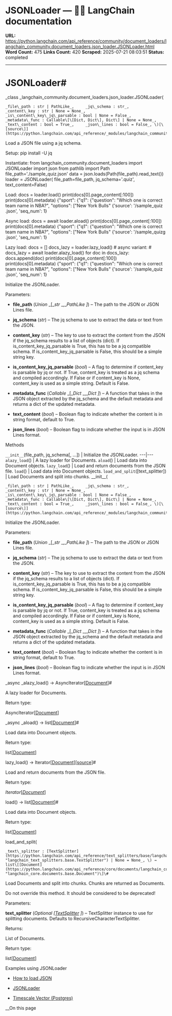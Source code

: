 # JSONLoader — 🦜🔗 LangChain  documentation

**URL:** https://python.langchain.com/api_reference/community/document_loaders/langchain_community.document_loaders.json_loader.JSONLoader.html
**Word Count:** 475
**Links Count:** 420
**Scraped:** 2025-07-21 08:03:51
**Status:** completed

---

# JSONLoader\#

_class _langchain\_community.document\_loaders.json\_loader.JSONLoader\(

    _file\_path : str | PathLike_,     _jq\_schema : str_,     _content\_key : str | None = None_,     _is\_content\_key\_jq\_parsable : bool | None = False_,     _metadata\_func : Callable\[\[Dict, Dict\], Dict\] | None = None_,     _text\_content : bool = True_,     _json\_lines : bool = False_, \)[\[source\]](https://python.langchain.com/api_reference/_modules/langchain_community/document_loaders/json_loader.html#JSONLoader)\#     

Load a JSON file using a jq schema.

Setup:                    pip install -U jq     

Instantiate:                    from langchain_community.document_loaders import JSONLoader     import json     from pathlib import Path          file_path='./sample_quiz.json'     data = json.loads(Path(file_path).read_text())     loader = JSONLoader(              file_path=file_path,              jq_schema='.quiz',              text_content=False)     

Load:                    docs = loader.load()     print(docs[0].page_content[:100])     print(docs[0].metadata)                    {"sport": {"q1": {"question": "Which one is correct team name in     NBA?", "options": ["New York Bulls"     {'source': '/sample_quiz     .json', 'seq_num': 1}     

Async load:                    docs = await loader.aload()     print(docs[0].page_content[:100])     print(docs[0].metadata)                    {"sport": {"q1": {"question": "Which one is correct team name in     NBA?", "options": ["New York Bulls"     {'source': '/sample_quizg     .json', 'seq_num': 1}     

Lazy load:                    docs = []     docs_lazy = loader.lazy_load()          # async variant:     # docs_lazy = await loader.alazy_load()          for doc in docs_lazy:         docs.append(doc)     print(docs[0].page_content[:100])     print(docs[0].metadata)                    {"sport": {"q1": {"question": "Which one is correct team name in     NBA?", "options": ["New York Bulls"     {'source': '/sample_quiz     .json', 'seq_num': 1}     

Initialize the JSONLoader.

Parameters:     

  * **file\_path** \(_Union_ _\[__str_ _,__PathLike_ _\]_\) – The path to the JSON or JSON Lines file.

  * **jq\_schema** \(_str_\) – The jq schema to use to extract the data or text from the JSON.

  * **content\_key** \(_str_\) – The key to use to extract the content from the JSON if the jq\_schema results to a list of objects \(dict\). If is\_content\_key\_jq\_parsable is True, this has to be a jq compatible schema. If is\_content\_key\_jq\_parsable is False, this should be a simple string key.

  * **is\_content\_key\_jq\_parsable** \(_bool_\) – A flag to determine if content\_key is parsable by jq or not. If True, content\_key is treated as a jq schema and compiled accordingly. If False or if content\_key is None, content\_key is used as a simple string. Default is False.

  * **metadata\_func** \(_Callable_ _\[__Dict_ _,__Dict_ _\]_\) – A function that takes in the JSON object extracted by the jq\_schema and the default metadata and returns a dict of the updated metadata.

  * **text\_content** \(_bool_\) – Boolean flag to indicate whether the content is in string format, default to True.

  * **json\_lines** \(_bool_\) – Boolean flag to indicate whether the input is in JSON Lines format.

Methods

`__init__`\(file\_path, jq\_schema\[, ...\]\) | Initialize the JSONLoader.   ---|---   `alazy_load`\(\) | A lazy loader for Documents.   `aload`\(\) | Load data into Document objects.   `lazy_load`\(\) | Load and return documents from the JSON file.   `load`\(\) | Load data into Document objects.   `load_and_split`\(\[text\_splitter\]\) | Load Documents and split into chunks.      \_\_init\_\_\(

    _file\_path : str | PathLike_,     _jq\_schema : str_,     _content\_key : str | None = None_,     _is\_content\_key\_jq\_parsable : bool | None = False_,     _metadata\_func : Callable\[\[Dict, Dict\], Dict\] | None = None_,     _text\_content : bool = True_,     _json\_lines : bool = False_, \)[\[source\]](https://python.langchain.com/api_reference/_modules/langchain_community/document_loaders/json_loader.html#JSONLoader.__init__)\#     

Initialize the JSONLoader.

Parameters:     

  * **file\_path** \(_Union_ _\[__str_ _,__PathLike_ _\]_\) – The path to the JSON or JSON Lines file.

  * **jq\_schema** \(_str_\) – The jq schema to use to extract the data or text from the JSON.

  * **content\_key** \(_str_\) – The key to use to extract the content from the JSON if the jq\_schema results to a list of objects \(dict\). If is\_content\_key\_jq\_parsable is True, this has to be a jq compatible schema. If is\_content\_key\_jq\_parsable is False, this should be a simple string key.

  * **is\_content\_key\_jq\_parsable** \(_bool_\) – A flag to determine if content\_key is parsable by jq or not. If True, content\_key is treated as a jq schema and compiled accordingly. If False or if content\_key is None, content\_key is used as a simple string. Default is False.

  * **metadata\_func** \(_Callable_ _\[__Dict_ _,__Dict_ _\]_\) – A function that takes in the JSON object extracted by the jq\_schema and the default metadata and returns a dict of the updated metadata.

  * **text\_content** \(_bool_\) – Boolean flag to indicate whether the content is in string format, default to True.

  * **json\_lines** \(_bool_\) – Boolean flag to indicate whether the input is in JSON Lines format.

_async _alazy\_load\(\) → AsyncIterator\[[Document](https://python.langchain.com/api_reference/core/documents/langchain_core.documents.base.Document.html#langchain_core.documents.base.Document "langchain_core.documents.base.Document")\]\#     

A lazy loader for Documents.

Return type:     

AsyncIterator\[[Document](https://python.langchain.com/api_reference/core/documents/langchain_core.documents.base.Document.html#langchain_core.documents.base.Document "langchain_core.documents.base.Document")\]

_async _aload\(\) → list\[[Document](https://python.langchain.com/api_reference/core/documents/langchain_core.documents.base.Document.html#langchain_core.documents.base.Document "langchain_core.documents.base.Document")\]\#     

Load data into Document objects.

Return type:     

list\[[Document](https://python.langchain.com/api_reference/core/documents/langchain_core.documents.base.Document.html#langchain_core.documents.base.Document "langchain_core.documents.base.Document")\]

lazy\_load\(\) → Iterator\[[Document](https://python.langchain.com/api_reference/core/documents/langchain_core.documents.base.Document.html#langchain_core.documents.base.Document "langchain_core.documents.base.Document")\][\[source\]](https://python.langchain.com/api_reference/_modules/langchain_community/document_loaders/json_loader.html#JSONLoader.lazy_load)\#     

Load and return documents from the JSON file.

Return type:     

_Iterator_\[[_Document_](https://python.langchain.com/api_reference/core/documents/langchain_core.documents.base.Document.html#langchain_core.documents.base.Document "langchain_core.documents.base.Document")\]

load\(\) → list\[[Document](https://python.langchain.com/api_reference/core/documents/langchain_core.documents.base.Document.html#langchain_core.documents.base.Document "langchain_core.documents.base.Document")\]\#     

Load data into Document objects.

Return type:     

list\[[Document](https://python.langchain.com/api_reference/core/documents/langchain_core.documents.base.Document.html#langchain_core.documents.base.Document "langchain_core.documents.base.Document")\]

load\_and\_split\(

    _text\_splitter : [TextSplitter](https://python.langchain.com/api_reference/text_splitters/base/langchain_text_splitters.base.TextSplitter.html#langchain_text_splitters.base.TextSplitter "langchain_text_splitters.base.TextSplitter") | None = None_, \) → list\[[Document](https://python.langchain.com/api_reference/core/documents/langchain_core.documents.base.Document.html#langchain_core.documents.base.Document "langchain_core.documents.base.Document")\]\#     

Load Documents and split into chunks. Chunks are returned as Documents.

Do not override this method. It should be considered to be deprecated\!

Parameters:     

**text\_splitter** \(_Optional_ _\[_[_TextSplitter_](https://python.langchain.com/api_reference/text_splitters/base/langchain_text_splitters.base.TextSplitter.html#langchain_text_splitters.base.TextSplitter "langchain_text_splitters.base.TextSplitter") _\]_\) – TextSplitter instance to use for splitting documents. Defaults to RecursiveCharacterTextSplitter.

Returns:     

List of Documents.

Return type:     

list\[[Document](https://python.langchain.com/api_reference/core/documents/langchain_core.documents.base.Document.html#langchain_core.documents.base.Document "langchain_core.documents.base.Document")\]

Examples using JSONLoader

  * [How to load JSON](https://python.langchain.com/docs/how_to/document_loader_json/)

  * [JSONLoader](https://python.langchain.com/docs/integrations/document_loaders/json/)

  * [Timescale Vector \(Postgres\)](https://python.langchain.com/docs/integrations/vectorstores/timescalevector/)

__On this page